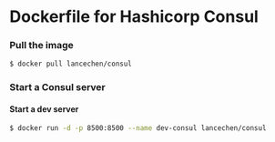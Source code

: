 Dockerfile for Hashicorp Consul
===============================

### Pull the image
```bash
$ docker pull lancechen/consul
```

### Start a Consul server

#### Start a dev server

```bash
$ docker run -d -p 8500:8500 --name dev-consul lancechen/consul
```
